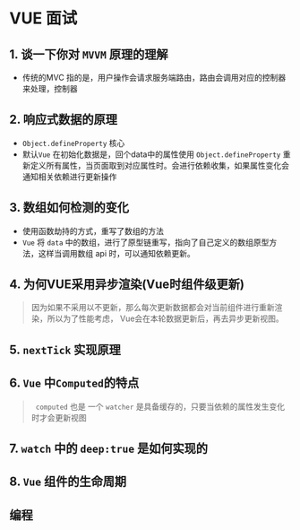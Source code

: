 # VUE 面试

## 1. 谈一下你对 `MVVM` 原理的理解

- 传统的MVC 指的是，用户操作会请求服务端路由，路由会调用对应的控制器来处理，控制器



## 2. 响应式数据的原理

- `Object.defineProperty` 核心
- 默认`Vue` 在初始化数据是，回个data中的属性使用 `Object.defineProperty` 重新定义所有属性，当页面取到对应属性时。会进行依赖收集，如果属性变化会通知相关依赖进行更新操作

## 3. 数组如何检测的变化

- 使用函数劫持的方式，重写了数组的方法
- `Vue` 将 `data` 中的数组，进行了原型链重写，指向了自己定义的数组原型方法，这样当调用数组 api 时，可以通知依赖更新。

## 4. 为何VUE采用异步渲染(Vue时组件级更新)

> 因为如果不采用以不更新，那么每次更新数据都会对当前组件进行重新渲染，所以为了性能考虑， Vue会在本轮数据更新后，再去异步更新视图。

## 5. `nextTick` 实现原理

## 6. `Vue` 中` Computed `的特点

> ` computed` 也是 一个 `watcher` 是具备缓存的，只要当依赖的属性发生变化时才会更新视图

## 7. `watch` 中的 `deep:true` 是如何实现的

## 8. `Vue` 组件的生命周期

##  编程

